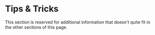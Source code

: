 # Tips & Tricks

This section is reserved for additional information that doesn't quite fit in the other sections of this page.